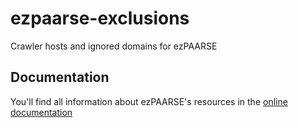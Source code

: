 # ezpaarse-exclusions
Crawler hosts and ignored domains for ezPAARSE

## Documentation
You'll find all information about ezPAARSE's resources in the [online documentation](https://ezpaarse.readthedocs.io/en/master/development/platforms.html)
